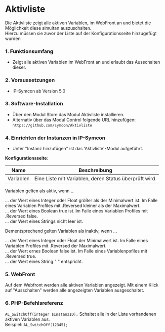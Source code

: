# Aktivliste


Die Aktivliste zeigt alle aktiven Variablen, im WebFront an und bietet die Möglichkeit 
diese simultan auszuschalten.  
Hierzu müssen sie zuvor der Liste auf der Konfigurationsseite hinzugefügt wurden


### 1. Funktionsumfang

* Zeigt alle aktiven Variablen im WebFront an und erlaubt das Ausschalten dieser.

### 2. Voraussetzungen

- IP-Symcon ab Version 5.0

### 3. Software-Installation

* Über den Modul Store das Modul Aktivliste installieren.
* Alternativ über das Modul Control folgende URL hinzufügen:
`https://github.com/symcon/Aktivliste`

### 4. Einrichten der Instanzen in IP-Symcon

- Unter "Instanz hinzufügen" ist das 'Aktivliste'-Modul aufgeführt.  

__Konfigurationsseite__:

Name      | Beschreibung
--------- | ---------------------------------
Variablen | Eine Liste mit Variablen, deren Status überprüft wird.    

Variablen gelten als aktiv, wenn ... 

... der Wert eines Integer oder Float größer als der Minimalwert ist. Im Falle eines Variablen Profiles mit .Reversed kleiner als der Maximalwert.  
... der Wert eines Boolean true ist. Im Falle eines Variablen Profiles mit .Reversed false.  
... der Wert eines Strings nicht leer ist.

Dementsprechend gelten Variablen als inaktiv, wenn ...  

... der Wert eines Integer oder Float der Minimalwert ist. Im Falle eines Variablen Profiles mit .Reversed der Maximalwert.  
... der Wert ernes Boolean false ist. Im Falle eines Variablenpofiles mit .Reversed true.  
... der Wert eines String " " entspricht.  

### 5. WebFront

Auf dem Webfront werden alle aktiven Variablen angezeigt. 
Mit einem Klick auf "Ausschalten" werden alle angezeigten Variablen ausgeschaltet.


### 6. PHP-Befehlsreferenz

`AL_SwitchOff(integer $InstanzID);`
Schaltet alle in der Liste vorhandenen aktiven Variablen aus.  
Beispiel:
`AL_SwitchOff(12345);`